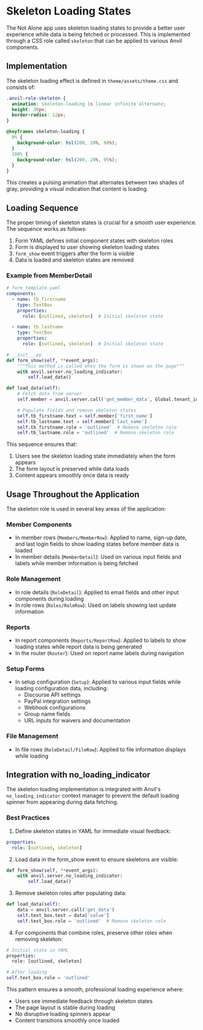 # Skeleton Loading States

The Not Alone app uses skeleton loading states to provide a better user experience while data is being fetched or processed. This is implemented through a CSS role called `skeleton` that can be applied to various Anvil components.

## Implementation

The skeleton loading effect is defined in `theme/assets/theme.css` and consists of:

```css
.anvil-role-skeleton {
  animation: skeleton-loading 1s linear infinite alternate;
  height: 30px;
  border-radius: 12px;
}

@keyframes skeleton-loading {
  0% {
    background-color: hsl(200, 20%, 80%);
  }
  100% {
    background-color: hsl(200, 20%, 95%);
  }
}
```

This creates a pulsing animation that alternates between two shades of gray, providing a visual indication that content is loading.

## Loading Sequence

The proper timing of skeleton states is crucial for a smooth user experience. The sequence works as follows:

1. Form YAML defines initial component states with skeleton roles
2. Form is displayed to user showing skeleton loading states
3. `form_show` event triggers after the form is visible
4. Data is loaded and skeleton states are removed

### Example from MemberDetail

```yaml
# form_template.yaml
components:
  - name: tb_firstname
    type: TextBox
    properties:
      role: [outlined, skeleton]  # Initial skeleton state

  - name: tb_lastname
    type: TextBox
    properties:
      role: [outlined, skeleton]  # Initial skeleton state
```

```python
# __init__.py
def form_show(self, **event_args):
    """This method is called when the form is shown on the page"""
    with anvil.server.no_loading_indicator:
        self.load_data()

def load_data(self):
    # Fetch data from server
    self.member = anvil.server.call('get_member_data', Global.tenant_id, self.email)

    # Populate fields and remove skeleton states
    self.tb_firstname.text = self.member['first_name']
    self.tb_lastname.text = self.member['last_name']
    self.tb_firstname.role = 'outlined'  # Remove skeleton role
    self.tb_lastname.role = 'outlined'  # Remove skeleton role
```

This sequence ensures that:
1. Users see the skeleton loading state immediately when the form appears
2. The form layout is preserved while data loads
3. Content appears smoothly once data is ready

## Usage Throughout the Application

The skeleton role is used in several key areas of the application:

### Member Components
- In member rows (`Members/MemberRow`): Applied to name, sign-up date, and last login fields to show loading states before member data is loaded
- In member details (`MemberDetail`): Used on various input fields and labels while member information is being fetched

### Role Management
- In role details (`RoleDetail`): Applied to email fields and other input components during loading
- In role rows (`Roles/RoleRow`): Used on labels showing last update information

### Reports
- In report components (`Reports/ReportRow`): Applied to labels to show loading states while report data is being generated
- In the router (`Router`): Used on report name labels during navigation

### Setup Forms
- In setup configuration (`Setup`): Applied to various input fields while loading configuration data, including:
  - Discourse API settings
  - PayPal integration settings
  - Webhook configurations
  - Group name fields
  - URL inputs for waivers and documentation

### File Management
- In file rows (`RoleDetail/FileRow`): Applied to file information displays while loading

## Integration with no_loading_indicator

The skeleton loading implementation is integrated with Anvil's `no_loading_indicator` context manager to prevent the default loading spinner from appearing during data fetching.

### Best Practices

1. Define skeleton states in YAML for immediate visual feedback:
```yaml
properties:
  role: [outlined, skeleton]
```

2. Load data in the form_show event to ensure skeletons are visible:
```python
def form_show(self, **event_args):
    with anvil.server.no_loading_indicator:
        self.load_data()
```

3. Remove skeleton roles after populating data:
```python
def load_data(self):
    data = anvil.server.call('get_data')
    self.text_box.text = data['value']
    self.text_box.role = 'outlined'  # Remove skeleton role
```

4. For components that combine roles, preserve other roles when removing skeleton:
```python
# Initial state in YAML
properties:
  role: [outlined, skeleton]

# After loading
self.text_box.role = 'outlined'
```

This pattern ensures a smooth, professional loading experience where:
- Users see immediate feedback through skeleton states
- The page layout is stable during loading
- No disruptive loading spinners appear
- Content transitions smoothly once loaded

